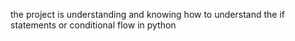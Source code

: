 the project is understanding and knowing how to understand the if statements or conditional flow in python